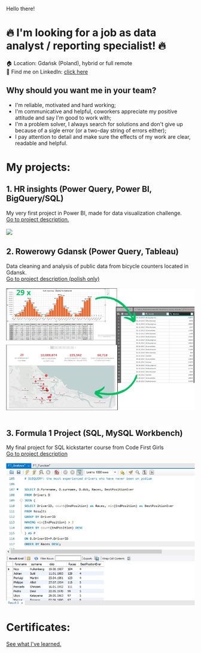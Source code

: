 Hello there!<br>
# 🔥 I'm looking for a job as data analyst / reporting specialist! 🔥
🏠 Location: Gdańsk (Poland), hybrid or full remote<br>
🔗 Find me on LinkedIn: <a href="https://www.linkedin.com/in/justynajagielska/">click here</a>

## Why should you want me in your team?
- I'm reliable, motivated and hard working;
- I'm communicative and helpful, coworkers appreciate my positive attitude and say I'm good to work with;
- I'm a problem solver, I always search for solutions and don't give up because of a sigle error (or a two-day string of errors either);
- I pay attention to detail and make sure the effects of my work are clear, readable and helpful.

# My projects:

## 1. HR insights (Power Query, Power BI, BigQuery/SQL)
My very first project in Power BI, made for data visualization challenge.<br>
<a href="https://github.com/jusjag/HR_insights">Go to project description.</a><br><br>
<img src="https://github.com/jusjag/DiM_HR_insights/blob/main/Screenshots/HR_insights_GH.jpg" width="600">

## 2. Rowerowy Gdansk (Power Query, Tableau)
Data cleaning and analysis of public data from bicycle counters located in Gdansk.<br>
<a href="https://github.com/jusjag/RowerowyGdansk">Go to project description (polish only)</a><br><br>
<img src="https://raw.githubusercontent.com/jusjag/RowerowyGdansk/main/Screenshots/RG_GitHub_logo.png" width="600">
<br><br>
## 3. Formula 1 Project (SQL, MySQL Workbench)
My final project for SQL kickstarter course from Code First Girls<br>
<a href="https://github.com/jusjag/CodeFirstGirls_Formula1">Go to project description</a><br><br>
<img src="https://raw.githubusercontent.com/jusjag/CodeFirstGirls_Formula1/main/Project_Screenshots/3.2.Subquery2-code-output.jpg" width="600">

# Certificates:
<a href="https://github.com/jusjag/certificates/blob/main/README.md">See what I've learned.</a>
